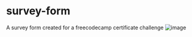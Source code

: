 # survey-form
A survey form created for a freecodecamp certificate challenge
![image](https://github.com/mr-n30/survey-form/assets/69602501/d5ef87b5-fe0a-413c-97b2-1c667d076548)
